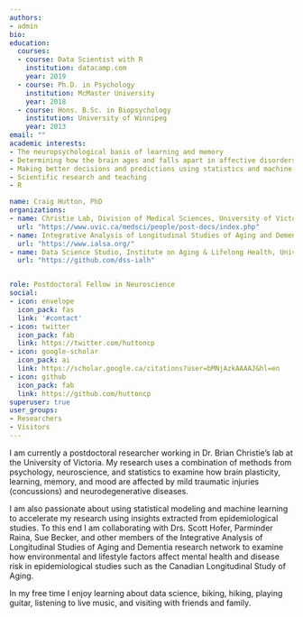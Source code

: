 ```yaml
---
authors:
- admin
bio: 
education:
  courses:
  - course: Data Scientist with R
    institution: datacamp.com
    year: 2019
  - course: Ph.D. in Psychology
    institution: McMaster University
    year: 2018
  - course: Hons. B.Sc. in Biopsychology
    institution: University of Winnipeg
    year: 2013
email: ""
academic interests:
- The neuropsychological basis of learning and memory
- Determining how the brain ages and falls apart in affective disorders and neurodegenerative diseases
- Making better decisions and predictions using statistics and machine learning
- Scientific research and teaching
- R

name: Craig Hutton, PhD
organizations:
- name: Christie Lab, Division of Medical Sciences, University of Victoria
  url: "https://www.uvic.ca/medsci/people/post-docs/index.php"
- name: Integrative Analysis of Longitudinal Studies of Aging and Dementia research network (IALSA)
  url: "https://www.ialsa.org/"
- name: Data Science Studio, Institute on Aging & Lifelong Health, University of Victoria
  url: "https://github.com/dss-ialh"


role: Postdoctoral Fellow in Neuroscience
social:
- icon: envelope
  icon_pack: fas
  link: '#contact'
- icon: twitter
  icon_pack: fab
  link: https://twitter.com/huttoncp
- icon: google-scholar
  icon_pack: ai
  link: https://scholar.google.ca/citations?user=bMNjAzkAAAAJ&hl=en
- icon: github
  icon_pack: fab
  link: https://github.com/huttoncp
superuser: true
user_groups:
- Researchers
- Visitors
---
```


I am currently a postdoctoral researcher working in Dr. Brian Christie’s lab at the University of Victoria. My research uses a combination of methods from psychology, neuroscience, and statistics to examine how brain plasticity, learning, memory, and mood are affected by mild traumatic injuries (concussions) and neurodegenerative diseases.

I am also passionate about using statistical modeling and machine learning to accelerate my research using insights extracted from epidemiological studies. To this end I am collaborating with Drs. Scott Hofer, Parminder Raina, Sue Becker, and other members of the Integrative Analysis of Longitudinal Studies of Aging and Dementia research network to examine how environmental and lifestyle factors affect mental health and disease risk in epidemiological studies such as the Canadian Longitudinal Study of Aging.

In my free time I enjoy learning about data science, biking, hiking, playing guitar, listening to live music, and visiting with friends and family.
